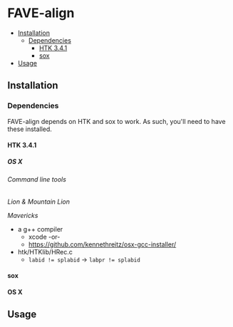 # FAVE-align

* [Installation](#installation)
    * [Dependencies](#dependencies)
        * [HTK 3.4.1](#htk-341)
        * [sox](#sox)
* [Usage](#usage)

## Installation

### Dependencies

FAVE-align depends on HTK and sox to work. As such, you'll need to have these installed.

#### HTK 3.4.1
##### OS X
###### Command line tools

*Lion & Mountain Lion*


*Mavericks*


* a g++ compiler
    * xcode -or-
    * https://github.com/kennethreitz/osx-gcc-installer/
* htk/HTKlib/HRec.c
	* `labid != splabid` -> `labpr != splabid`	

#### sox
#### OS X

## Usage
